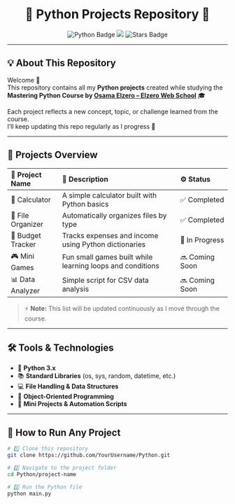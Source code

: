 <h1 align="center">🐍 Python Projects Repository 🧠</h1>

<p align="center">
  <img src="https://img.shields.io/badge/Python-3.13.7-blue?logo=python&logoColor=yellow" alt="Python Badge"/>
  <img src="https://img.shields.io/badge/Status-Active-success?style=flat-square"/>
  <img src="https://img.shields.io/github/stars/mahmoudewies/Python?style=social" alt="Stars Badge"/>
</p>

---

## 💡 About This Repository

Welcome 👋  
This repository contains all my **Python projects** created while studying the  
**Mastering Python Course by [Osama Elzero – Elzero Web School](https://elzero.org/)** 🎓  

Each project reflects a new concept, topic, or challenge learned from the course.  
I’ll keep updating this repo regularly as I progress 💪  

---

## 🧩 Projects Overview

| 🧠 Project Name | 📂 Description | ⚙️ Status |
|:----------------|:---------------|:-----------|
| 🔢 Calculator | A simple calculator built with Python basics | ✅ Completed |
| 📄 File Organizer | Automatically organizes files by type | ✅ Completed |
| 🧾 Budget Tracker | Tracks expenses and income using Python dictionaries | 🚧 In Progress |
| 🎮 Mini Games | Fun small games built while learning loops and conditions | 🔜 Coming Soon |
| 📊 Data Analyzer | Simple script for CSV data analysis | 🔜 Coming Soon |

> ⚡ **Note:** This list will be updated continuously as I move through the course.

---

## 🛠️ Tools & Technologies

- 🐍 **Python 3.x**
- 📚 **Standard Libraries** (os, sys, random, datetime, etc.)
- 💻 **File Handling & Data Structures**
- 🧠 **Object-Oriented Programming**
- 🧾 **Mini Projects & Automation Scripts**

---

## 🚀 How to Run Any Project

```bash
# 1️⃣ Clone this repository
git clone https://github.com/YourUsername/Python.git

# 2️⃣ Navigate to the project folder
cd Python/project-name

# 3️⃣ Run the Python file
python main.py
